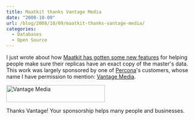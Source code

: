 ```yaml
---
title: Maatkit thanks Vantage Media
date: "2008-10-09"
url: /blog/2008/10/09/maatkit-thanks-vantage-media/
categories:
  - Databases
  - Open Source
---
```

I just wrote about how [Maatkit has gotten some new features](/blog/2008/10/04/how-to-check-mysql-replication-integrity-continually/) for helping people make sure their replicas have an exact copy of the master's data. This work was largely sponsored by one of [Percona](http://www.percona.com/)'s customers, whose name I have permission to mention: [Vantage Media](http://www.vantagemedia.com/).

[<img src="http://www.vantagemedia.com/images/logo.gif" alt="Vantage Media" width="260" height="45" />](http://www.vantagemedia.com/)

Thanks Vantage! Your sponsorship helps many people and businesses.


